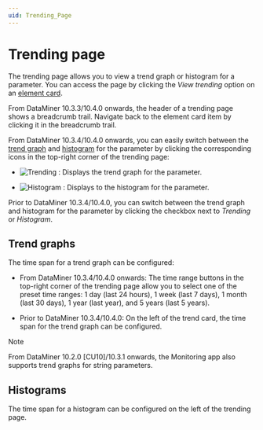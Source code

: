 ```yaml
---
uid: Trending_Page
---
```


# Trending page

The trending page allows you to view a trend graph or histogram for a parameter. You can access the page by clicking the *View trending* option on an [element card](xref:Element_Cards).

From DataMiner 10.3.3/10.4.0 onwards, the header of a trending page shows a breadcrumb trail. Navigate back to the element card item by clicking it in the breadcrumb trail.

From DataMiner 10.3.4/10.4.0 onwards, you can easily switch between the [trend graph](#trend-graphs) and [histogram](#histograms) for the parameter by clicking the corresponding icons in the top-right corner of the trending page: <!-- RN 35501 -->

- ![Trending](~/user-guide/images/Trending.png) : Displays the trend graph for the parameter.

- ![Histogram](~/user-guide/images/Histogram.png) : Displays to the histogram for the parameter.

Prior to DataMiner 10.3.4/10.4.0, you can switch between the trend graph and histogram for the parameter by clicking the checkbox next to *Trending* or *Histogram*.

## Trend graphs

The time span for a trend graph can be configured:

- From DataMiner 10.3.4/10.4.0 onwards: The time range buttons in the top-right corner of the trending page allow you to select one of the preset time ranges: 1 day (last 24 hours), 1 week (last 7 days), 1 month (last 30 days), 1 year (last year), and 5 years (last 5 years). <!-- RN 35595 -->

- Prior to DataMiner 10.3.4/10.4.0: On the left of the trend card, the time span for the trend graph can be configured. <!-- RN 35705 -->

> [!NOTE]
> From DataMiner 10.2.0 [CU10]/10.3.1 onwards, the Monitoring app also supports trend graphs for string parameters.

## Histograms

The time span for a histogram can be configured on the left of the trending page.
